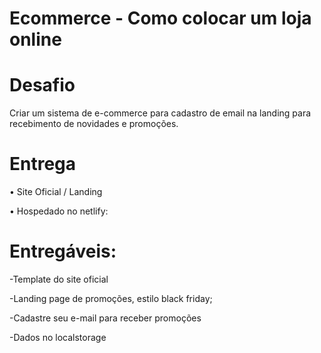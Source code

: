 # Ecommerce - Como colocar um loja online

# Desafio
Criar um sistema de e-commerce para cadastro de email na landing para recebimento de novidades e promoções.

# Entrega 
• Site Oficial / Landing
  
• Hospedado no netlify: 

# Entregáveis: 

-Template do site oficial 

-Landing page de promoções, estilo black friday; 

-Cadastre seu e-mail para receber promoções 

-Dados no localstorage
